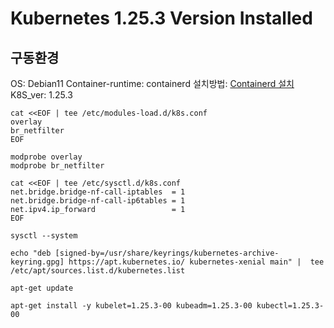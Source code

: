 # Kubernetes 1.25.3 Version Installed

## 구동환경
OS: Debian11
Container-runtime: containerd
   설치방법: [Containerd 설치](https://github.com/Karoo0302/server/blob/main/kubernetes/Package_Install/Containerd_installed.md)
K8S_ver: 1.25.3

	cat <<EOF | tee /etc/modules-load.d/k8s.conf
	overlay
	br_netfilter
	EOF

	modprobe overlay
	modprobe br_netfilter

	cat <<EOF | tee /etc/sysctl.d/k8s.conf
	net.bridge.bridge-nf-call-iptables  = 1
	net.bridge.bridge-nf-call-ip6tables = 1
	net.ipv4.ip_forward                 = 1
	EOF

	sysctl --system

	echo "deb [signed-by=/usr/share/keyrings/kubernetes-archive-keyring.gpg] https://apt.kubernetes.io/ kubernetes-xenial main" |  tee /etc/apt/sources.list.d/kubernetes.list

	apt-get update

	apt-get install -y kubelet=1.25.3-00 kubeadm=1.25.3-00 kubectl=1.25.3-00

